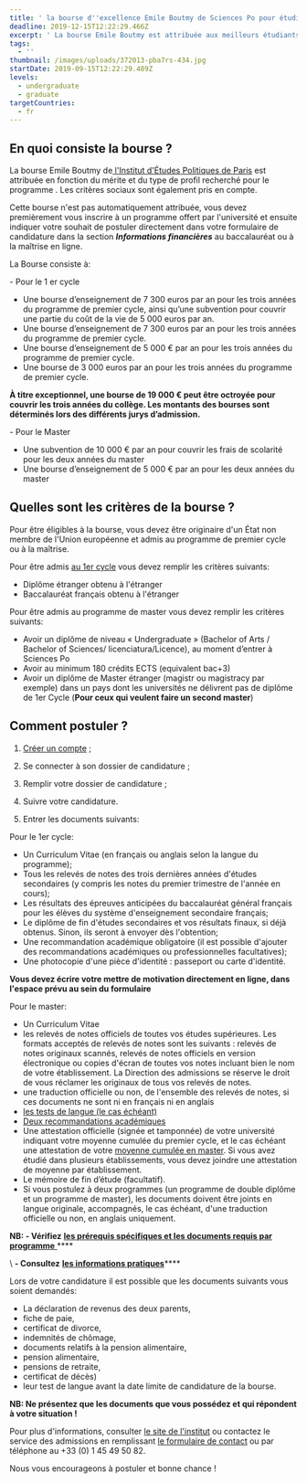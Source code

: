 ```yaml
---
title: ' la bourse d''excellence Emile Boutmy de Sciences Po pour étudiants internationaux '
deadline: 2019-12-15T12:22:29.466Z
excerpt: ' La bourse Emile Boutmy est attribuée aux meilleurs étudiants dont les profils correspondent aux priorités en matière d''admission de Sciences Po et aux exigences de chaque cours.'
tags:
  - ''
thumbnail: /images/uploads/372013-pba7rs-434.jpg
startDate: 2019-09-15T12:22:29.489Z
levels:
  - undergraduate
  - graduate
targetCountries:
  - fr
---
```

## En quoi consiste la bourse ?

La bourse Emile Boutmy de[ l'Institut d'Études Politiques de Paris](https://www.sciencespo.fr/en) est attribuée en fonction du mérite et du type de profil recherché pour le programme . Les critères sociaux sont également pris en compte. Cette bourse n'est pas automatiquement attribuée, vous devez premièrement vous inscrire à un programme offert par l'université et ensuite indiquer votre souhait de postuler directement dans votre formulaire de candidature dans la section **_Informations financières_** au baccalauréat ou à la maîtrise en ligne.  

La Bourse consiste à:

\- Pour le 1 er cycle

* Une bourse d’enseignement de 7 300 euros par an pour les trois années du programme de premier cycle, ainsi qu’une subvention pour couvrir une partie du coût de la vie de 5 000 euros par an.
* Une bourse d’enseignement de 7 300 euros par an pour les trois années du programme de premier cycle.
* Une bourse d’enseignement de 5 000 € par an pour les trois années du programme de premier cycle.
* Une bourse de 3 000 euros par an pour les trois années du programme de premier cycle.

**À titre exceptionnel, une bourse de 19 000 € peut être octroyée pour couvrir les trois années du collège. Les montants des bourses sont déterminés lors des différents jurys d’admission.**

\- Pour le Master 

* Une subvention de 10 000 € par an pour couvrir les frais de scolarité pour les deux années du master
* Une bourse d’enseignement de 5 000 € par an pour les deux années du master

## Quelles sont les critères de la bourse ?

Pour être éligibles à la bourse, vous devez être originaire d'un État  non membre de l'Union européenne et admis au programme de premier cycle ou à la maîtrise.

Pour être admis [au 1er cycle](https://www.sciencespo.fr/admissions/fr/content/college-procedure-internationale-les-criteres-deligibilite.html) vous devez remplir les critères suivants:

* Diplôme étranger obtenu à l'étranger
* Baccalauréat français obtenu à l'étranger 

Pour être admis au programme de master vous devez remplir les critères suivants:

* Avoir un diplôme de niveau « Undergraduate » (Bachelor of Arts / Bachelor of Sciences/ licenciatura/Licence), au moment d’entrer à Sciences Po
* Avoir au minimum 180 crédits ECTS (equivalent bac+3)
* Avoir un diplôme de Master étranger (magistr ou magistracy par exemple) dans un pays dont les universités ne délivrent pas de diplôme de 1er Cycle (**Pour ceux qui veulent faire un second master**)

## Comment postuler ?

1. [Créer un compte](https://admission.sciencespo.fr/applicants/login?_ga=2.121803662.445751490.1573215378-947112867.1570534715) ;

2. Se connecter à son dossier de candidature ;

3. Remplir votre dossier de candidature ;

4. Suivre votre candidature.

5. Entrer les documents suivants:

Pour le 1er cycle:

* Un Curriculum Vitae (en français ou anglais selon la langue du programme); 
* Tous les relevés de notes des trois dernières années d'études secondaires (y compris les notes du premier trimestre de l'année en cours);
* Les résultats des épreuves anticipées du baccalauréat général français pour les élèves du système d'enseignement secondaire français;
* Le diplôme de fin d'études secondaires et vos résultats finaux, si déjà obtenus. Sinon, ils seront à envoyer dès l'obtention; 
* Une recommandation académique obligatoire (il est possible d'ajouter des recommandations académiques ou professionnelles facultatives);
* Une photocopie d'une pièce d'identité : passeport ou carte d'identité.

**Vous devez écrire votre mettre de motivation directement en ligne, dans l'espace prévu au sein du formulaire**

Pour le master:

* Un Curriculum Vitae
* les relevés de notes officiels de toutes vos études supérieures. Les formats acceptés de relevés de notes sont les suivants : relevés de notes originaux scannés, relevés de notes officiels en version électronique ou copies d'écran de toutes vos notes incluant bien le nom de votre établissement. La Direction des admissions se réserve le droit de vous réclamer les originaux de tous vos relevés de notes.
* une traduction officielle ou non, de l'ensemble des relevés de notes, si ces documents ne sont ni en français ni en anglais
* [les tests de langue (le cas échéant)](https://www.sciencespo.fr/admissions/fr/master-international-langue.html)
* [Deux recommandations académiques](https://www.sciencespo.fr/admissions/fr/master-france-recommendations.html)
* Une attestation officielle (signée et tamponnée) de votre université indiquant votre moyenne cumulée du premier cycle, et le cas échéant une attestation de votre [moyenne cumulée en master](https://www.sciencespo.fr/admissions/fr/master-moyenne.html). Si vous avez étudié dans plusieurs établissements, vous devez joindre une attestation de moyenne par établissement.
* Le mémoire de fin d’étude (facultatif).
* Si vous postulez à deux programmes (un programme de double diplôme et un programme de master), les documents doivent être joints en langue originale, accompagnés, le cas échéant, d'une traduction officielle ou non, en anglais uniquement.

**NB: - Vérifiez** [**les prérequis spécifiques et les documents requis par programme**](file:///C:/Users/lues093786/Downloads/Admission%20%C3%A0%20Sciences%20Po%20en%20master%20ou%20en%20double%20dipl%C3%B4me%20-%20R%C3%A9capitulatif%20(1).pdf)****

\    **\- Consultez** [**les informations pratiques**](https://www.sciencespo.fr/com/sciencespo-guide-candidat-fr.pdf)****

Lors de votre candidature il est possible que les documents suivants vous soient demandés:

* La déclaration de revenus des deux parents, 
* fiche de paie, 
* certificat de divorce, 
* indemnités de chômage, 
* documents relatifs à la pension alimentaire, 
* pension alimentaire,
* pensions de retraite, 
* certificat de décès)
* leur test de langue avant la date limite de candidature de la bourse.

**NB: Ne présentez que les documents que vous possédez et qui répondent à votre situation !**

Pour plus d'informations, consulter [le site de l'institut](https://www.sciencespo.fr/students/fr/financer/bourses-aides-financieres/boutmy.html) ou contactez le service des admissions en remplissant [le formulaire de contact](https://forms.sciencespo.fr/contact-admissions?_ga=2.206730646.445751490.1573215378-947112867.1570534715) ou par téléphone au +33 (0) 1 45 49 50 82. 

Nous vous encourageons à postuler et bonne chance !
